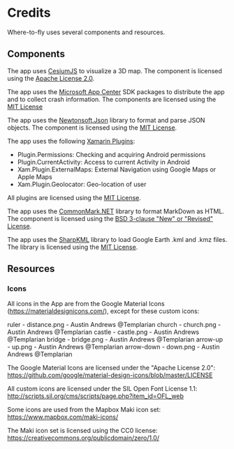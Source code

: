 # Credits

Where-to-fly uses several components and resources.

## Components

The app uses [CesiumJS](https://cesiumjs.org/) to visualize a 3D map.
The component is licensed using the
[Apache License 2.0](https://github.com/AnalyticalGraphicsInc/cesium/blob/master/LICENSE.md).

The app uses the [Microsoft App Center](https://appcenter.ms/) SDK packages to
distribute the app and to collect crash information.
The components are licensed using the
[MIT License](https://github.com/Microsoft/AppCenter-SDK-DotNet/blob/master/license.txt)

The app uses the [Newtonsoft.Json](https://www.newtonsoft.com/json) library to
format and parse JSON objects.
The component is licensed using the
[MIT License](https://github.com/JamesNK/Newtonsoft.Json/blob/master/LICENSE.md).

The app uses the following [Xamarin Plugins](https://github.com/jamesmontemagno/Xamarin.Plugins):
- Plugin.Permissions: Checking and acquiring Android permissions
- Plugin.CurrentActivity: Access to current Activity in Android
- Xam.Plugin.ExternalMaps: External Navigation using Google Maps or Apple Maps
- Xam.Plugin.Geolocator: Geo-location of user

All plugins are licensed using the
[MIT License](https://github.com/jamesmontemagno/GeolocatorPlugin/blob/master/LICENSE).

The app uses the [CommonMark.NET](https://github.com/Knagis/CommonMark.NET)
library to format MarkDown as HTML.
The component is licensed using the
[BSD 3-clause "New" or "Revised" License](https://github.com/Knagis/CommonMark.NET/blob/master/LICENSE.md).

The app uses the [SharpKML](https://github.com/samcragg/sharpkml) library to
load Google Earth .kml and .kmz files.
The library is licensed using the
[MIT License](https://github.com/samcragg/sharpkml/blob/master/LICENSE).

## Resources

### Icons

All icons in the App are from the Google Material Icons
(https://materialdesignicons.com/), except for these custom icons:

ruler - distance.png - Austin Andrews @Templarian
church - church.png - Austin Andrews @Templarian
castle - castle.png - Austin Andrews @Templarian
bridge - bridge.png - Austin Andrews @Templarian
arrow-up - up.png - Austin Andrews @Templarian
arrow-down - down.png - Austin Andrews @Templarian

The Google Material Icons are licensed under the "Apache License 2.0":
https://github.com/google/material-design-icons/blob/master/LICENSE

All custom icons are licensed under the SIL Open Font License 1.1:
http://scripts.sil.org/cms/scripts/page.php?item_id=OFL_web

Some icons are used from the Mapbox Maki icon set:
https://www.mapbox.com/maki-icons/

The Maki icon set is licensed using the CC0 license:
https://creativecommons.org/publicdomain/zero/1.0/

